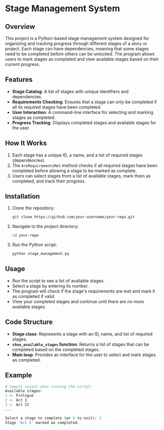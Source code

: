 # Stage Management System

## Overview

This project is a Python-based stage management system designed for organizing and tracking progress through different stages of a story or project. Each stage can have dependencies, meaning that some stages need to be completed before others can be unlocked. The program allows users to mark stages as completed and view available stages based on their current progress.

## Features

- **Stage Catalog**: A list of stages with unique identifiers and dependencies.
- **Requirements Checking**: Ensures that a stage can only be completed if all its required stages have been completed.
- **User Interaction**: A command-line interface for selecting and marking stages as completed.
- **Progress Tracking**: Displays completed stages and available stages for the user.

## How It Works

1. Each stage has a unique ID, a name, and a list of required stages (dependencies).
2. The `AreRequirementsMet` method checks if all required stages have been completed before allowing a stage to be marked as complete.
3. Users can select stages from a list of available stages, mark them as completed, and track their progress.

## Installation

1. Clone the repository:
    ```bash
    git clone https://github.com/your-username/your-repo.git
    ```

2. Navigate to the project directory:
    ```bash
    cd your-repo
    ```

3. Run the Python script:
    ```bash
    python stage_management.py
    ```

## Usage

- Run the script to see a list of available stages.
- Select a stage by entering its number.
- The program will check if the stage's requirements are met and mark it as completed if valid.
- View your completed stages and continue until there are no more available stages.

## Code Structure

- **Stage class**: Represents a stage with an ID, name, and list of required stages.
- **`show_available_stages` function**: Returns a list of stages that can be completed based on the completed stages.
- **Main loop**: Provides an interface for the user to select and mark stages as completed.

## Example

```python
# Sample output when running the script:
Available stages:
1 <- Prologue
2 <- Act I
3 <- Act II
...

Select a stage to complete (or 0 to exit): 2
Stage 'Act I' marked as completed.
